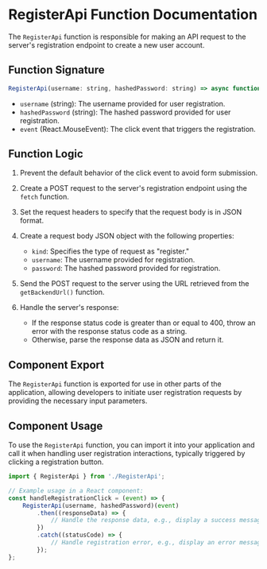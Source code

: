 # RegisterApi Function Documentation

The `RegisterApi` function is responsible for making an API request to the server's registration endpoint to create a new user account.

## Function Signature

```javascript
RegisterApi(username: string, hashedPassword: string) => async function register(event: React.MouseEvent<HTMLButtonElement>)
```

- `username` (string): The username provided for user registration.
- `hashedPassword` (string): The hashed password provided for user registration.
- `event` (React.MouseEvent<HTMLButtonElement>): The click event that triggers the registration.

## Function Logic

1. Prevent the default behavior of the click event to avoid form submission.

2. Create a POST request to the server's registration endpoint using the `fetch` function.

3. Set the request headers to specify that the request body is in JSON format.

4. Create a request body JSON object with the following properties:
   - `kind`: Specifies the type of request as "register."
   - `username`: The username provided for registration.
   - `password`: The hashed password provided for registration.

5. Send the POST request to the server using the URL retrieved from the `getBackendUrl()` function.

6. Handle the server's response:
   - If the response status code is greater than or equal to 400, throw an error with the response status code as a string.
   - Otherwise, parse the response data as JSON and return it.

## Component Export

The `RegisterApi` function is exported for use in other parts of the application, allowing developers to initiate user registration requests by providing the necessary input parameters.

## Component Usage

To use the `RegisterApi` function, you can import it into your application and call it when handling user registration interactions, typically triggered by clicking a registration button.

```javascript
import { RegisterApi } from './RegisterApi';

// Example usage in a React component:
const handleRegistrationClick = (event) => {
    RegisterApi(username, hashedPassword)(event)
        .then((responseData) => {
            // Handle the response data, e.g., display a success message or navigate to the login page.
        })
        .catch((statusCode) => {
            // Handle registration error, e.g., display an error message.
        });
};
```